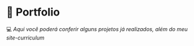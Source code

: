 # 📰 Portfolio
💻 _Aqui você poderá conferir alguns projetos já realizados, além do meu site-curriculum_
